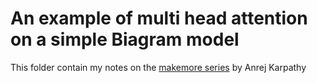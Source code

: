 

# An example of multi head attention on a simple Biagram model

This folder contain my notes on the [makemore series](https://www.youtube.com/watch?v=TCH_1BHY58I) by Anrej Karpathy 
